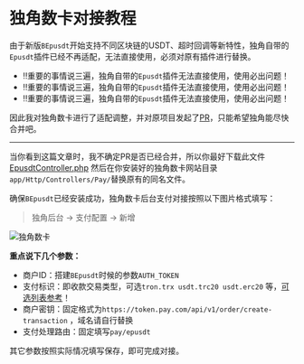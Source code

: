 # 独角数卡对接教程

由于新版`BEpusdt`开始支持不同区块链的USDT、超时回调等新特性，独角自带的`Epusdt`插件已经不再适配，无法直接使用，必须对原有插件进行替换。

- ‼️重要的事情说三遍，独角自带的`Epusdt`插件无法直接使用，使用必出问题！
- ‼️重要的事情说三遍，独角自带的`Epusdt`插件无法直接使用，使用必出问题！
- ‼️重要的事情说三遍，独角自带的`Epusdt`插件无法直接使用，使用必出问题！

因此我对独角数卡进行了适配调整，并对原项目发起了[PR](https://github.com/assimon/dujiaoka/pull/424)，只能希望独角能尽快合并吧。

---

当你看到这篇文章时，我不确定PR是否已经合并，所以你最好下载此文件 [EpusdtController.php](https://raw.githubusercontent.com/v03413/dujiaoka/refs/heads/master/app/Http/Controllers/Pay/EpusdtController.php)
然后在你安装好的独角数卡网站目录`app/Http/Controllers/Pay/`替换原有的同名文件。

确保`BEpusdt`已经安装成功，独角数卡后台支付对接按照以下图片格式填写：
> 独角后台 -> 支付配置 -> 新增
>
![独角数卡](./dujiaoka/1.png)

**重点说下几个参数：**

- 商户ID：搭建`BEpusdt`时候的参数`AUTH_TOKEN`
- 支付标识：即收款交易类型，可选`tron.trx usdt.trc20 usdt.erc20`
  等，[可选列表参考](https://muskapi.com/blob/62758f24689a81853a215d122a6012bac8364a82/app/model/orders.go#L25:L30)！
- 商户密钥：固定格式为`https://token.pay.com/api/v1/order/create-transaction` ，域名请自行替换
- 支付处理路由：固定填写`pay/epusdt`

其它参数按照实际情况填写保存，即可完成对接。